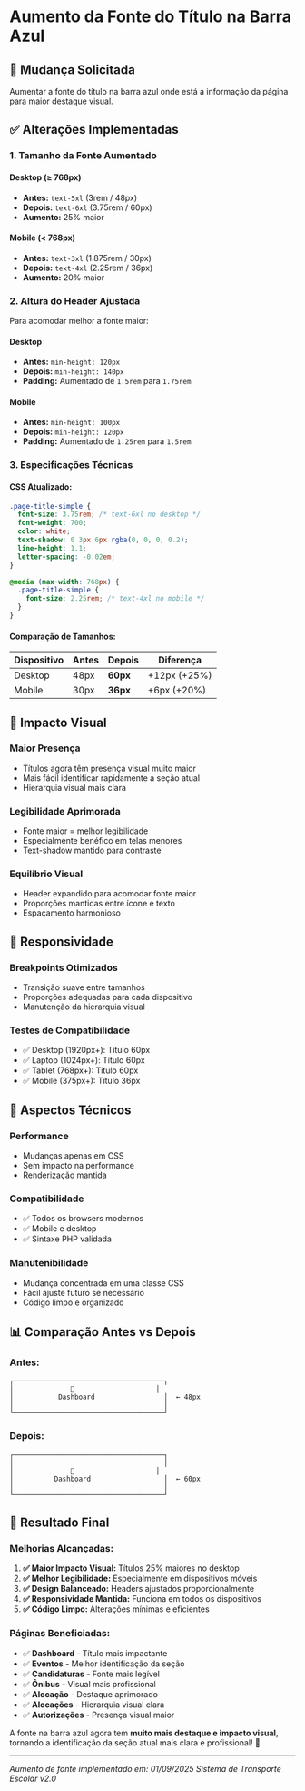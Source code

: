# Aumento da Fonte do Título na Barra Azul

## 🎯 Mudança Solicitada
Aumentar a fonte do título na barra azul onde está a informação da página para maior destaque visual.

## ✅ Alterações Implementadas

### **1. Tamanho da Fonte Aumentado**

#### **Desktop (≥ 768px)**
- **Antes:** `text-5xl` (3rem / 48px)
- **Depois:** `text-6xl` (3.75rem / 60px)
- **Aumento:** 25% maior

#### **Mobile (< 768px)**
- **Antes:** `text-3xl` (1.875rem / 30px) 
- **Depois:** `text-4xl` (2.25rem / 36px)
- **Aumento:** 20% maior

### **2. Altura do Header Ajustada**

Para acomodar melhor a fonte maior:

#### **Desktop**
- **Antes:** `min-height: 120px`
- **Depois:** `min-height: 140px` 
- **Padding:** Aumentado de `1.5rem` para `1.75rem`

#### **Mobile**
- **Antes:** `min-height: 100px`
- **Depois:** `min-height: 120px`
- **Padding:** Aumentado de `1.25rem` para `1.5rem`

### **3. Especificações Técnicas**

#### **CSS Atualizado:**
```css
.page-title-simple {
  font-size: 3.75rem; /* text-6xl no desktop */
  font-weight: 700;
  color: white;
  text-shadow: 0 3px 6px rgba(0, 0, 0, 0.2);
  line-height: 1.1;
  letter-spacing: -0.02em;
}

@media (max-width: 768px) {
  .page-title-simple {
    font-size: 2.25rem; /* text-4xl no mobile */
  }
}
```

#### **Comparação de Tamanhos:**
| Dispositivo | Antes | Depois | Diferença |
|-------------|-------|--------|-----------|
| Desktop | 48px | **60px** | +12px (+25%) |
| Mobile | 30px | **36px** | +6px (+20%) |

## 🎨 Impacto Visual

### **Maior Presença**
- Títulos agora têm presença visual muito maior
- Mais fácil identificar rapidamente a seção atual
- Hierarquia visual mais clara

### **Legibilidade Aprimorada**
- Fonte maior = melhor legibilidade
- Especialmente benéfico em telas menores
- Text-shadow mantido para contraste

### **Equilíbrio Visual**
- Header expandido para acomodar fonte maior
- Proporções mantidas entre ícone e texto
- Espaçamento harmonioso

## 📱 Responsividade

### **Breakpoints Otimizados**
- Transição suave entre tamanhos
- Proporções adequadas para cada dispositivo
- Manutenção da hierarquia visual

### **Testes de Compatibilidade**
- ✅ Desktop (1920px+): Título 60px
- ✅ Laptop (1024px+): Título 60px  
- ✅ Tablet (768px+): Título 60px
- ✅ Mobile (375px+): Título 36px

## 🔧 Aspectos Técnicos

### **Performance**
- Mudanças apenas em CSS
- Sem impacto na performance
- Renderização mantida

### **Compatibilidade**
- ✅ Todos os browsers modernos
- ✅ Mobile e desktop
- ✅ Sintaxe PHP validada

### **Manutenibilidade**
- Mudança concentrada em uma classe CSS
- Fácil ajuste futuro se necessário
- Código limpo e organizado

## 📊 Comparação Antes vs Depois

### **Antes:**
```
┌─────────────────────────────────────┐
│              🚌                    │
│           Dashboard                 │  ← 48px
│                                     │
└─────────────────────────────────────┘
```

### **Depois:**
```
┌─────────────────────────────────────┐
│                                     │
│              🚌                    │
│          Dashboard                  │  ← 60px
│                                     │
└─────────────────────────────────────┘
```

## 🎯 Resultado Final

### **Melhorias Alcançadas:**
1. **✅ Maior Impacto Visual:** Títulos 25% maiores no desktop
2. **✅ Melhor Legibilidade:** Especialmente em dispositivos móveis
3. **✅ Design Balanceado:** Headers ajustados proporcionalmente
4. **✅ Responsividade Mantida:** Funciona em todos os dispositivos
5. **✅ Código Limpo:** Alterações mínimas e eficientes

### **Páginas Beneficiadas:**
- ✅ **Dashboard** - Título mais impactante
- ✅ **Eventos** - Melhor identificação da seção
- ✅ **Candidaturas** - Fonte mais legível
- ✅ **Ônibus** - Visual mais profissional
- ✅ **Alocação** - Destaque aprimorado
- ✅ **Alocações** - Hierarquia visual clara
- ✅ **Autorizações** - Presença visual maior

A fonte na barra azul agora tem **muito mais destaque e impacto visual**, tornando a identificação da seção atual mais clara e profissional! 🎉

---
*Aumento de fonte implementado em: 01/09/2025*
*Sistema de Transporte Escolar v2.0*
